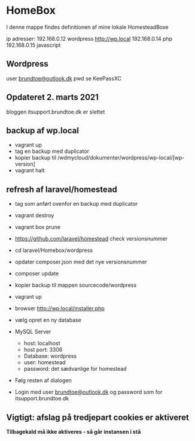 # HomeBox

I denne mappe findes definitionen af mine lokale HomesteadBoxe

ip adresser:
192.168.0.12 wordpress http://wp.local
192.168.0.14 php
192.168.0.15 javascript

## Wordpress
user brundtoe@outlook.dk
pwd  se KeePassXC

## Opdateret 2. marts 2021

bloggen itsupport.brundtoe.dk er slettet

## backup af wp.local

- vagrant up
- tag en backup med duplicator
- kopier backup til /wdmycloud/dokumenter/wordpress/wp-local/[wp-version]
- vagrant halt

## refresh af laravel/homestead

- tag som anført ovenfor en backup med duplicator
- vagrant destroy
- vagrant box prune

- https://github.com/laravel/homestead check versionsnummer
- cd laravel/Homebox/wordpress
- opdater composer.json med det nye versionsnummer
- composer update

- kopier backup til mappen sourcecode/wordpress
- vagrant up
- browser http://wp.local/installer.php


- vælg opret en ny database

- MySQL Server
  - host:       localhost
  - host port:  3306
  - Database:   wordpress
  - user:       homestead
  - password:   det sædvanlige for homestead

- Følg resten af dialogen 
- Login med user brundtoe@outlook.dk og password som for itsupport.brundtoe.dk

## Vigtigt: afslag på tredjepart cookies er aktiveret

**Tilbagekald må ikke aktiveres - så går instansen i stå**


